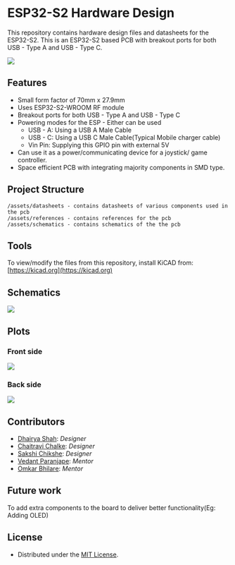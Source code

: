 # ESP32-S2 Hardware Design

This repository contains hardware design files and datasheets for the ESP32-S2. This is an ESP32-S2 based PCB with breakout ports for both USB - Type A and USB - Type C.


![](/assets/ESP32-S2.png)

## Features

* Small form factor of 70mm x 27.9mm
* Uses ESP32-S2-WROOM RF module
* Breakout ports for both USB - Type A and USB - Type C
* Powering modes for the ESP - Either can be used
  - USB - A: Using a USB A Male Cable
  - USB - C: Using a USB C Male Cable(Typical Mobile charger cable)
  - Vin Pin: Supplying this GPIO pin with external 5V
* Can use it as a power/communicating device for a joystick/ game controller.
* Space efficient PCB with integrating majority components in SMD type.


## Project Structure

```
/assets/datasheets - contains datasheets of various components used in the pcb
/assets/references - contains references for the pcb
/assets/schematics - contains schematics of the the pcb
```

## Tools

To view/modify the files from this repository, install KiCAD from: [https://kicad.org](https://kicad.org)

## Schematics

![](/assets/USBee32-S2_Schematics.svg)

## Plots

### Front side

![](assets/front.png)

### Back side

![](assets/back.png)

<!-- CONTRIBUTORS -->
## Contributors

- [Dhairya Shah](https://github.com/dhairyashah1): *Designer*
- [Chaitravi Chalke](https://github.com/chaitravi-ce): *Designer*
- [Sakshi Chikshe](https://github.com/Sakshi-0311): *Designer*
- [Vedant Paranjape](https://github.com/VedantParanjape): *Mentor*
- [Omkar Bhilare](https://github.com/ombhilare999): *Mentor*

## Future work

To add extra components to the board to deliver better functionality(Eg: Adding OLED)

## License
- Distributed under the [MIT License](https://github.com/dhairyashah1/pcb-design-ESP32-S2/blob/main/LICENSE).